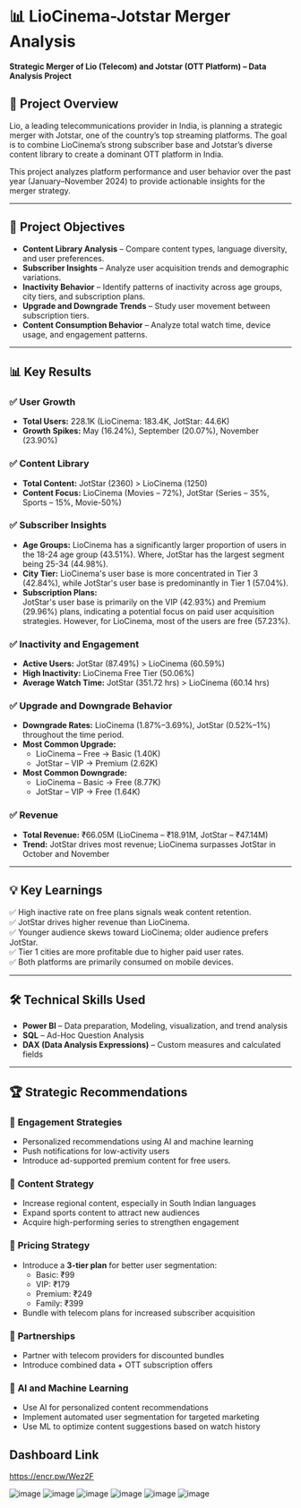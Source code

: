 # 📊 LioCinema-Jotstar Merger Analysis  
**Strategic Merger of Lio (Telecom) and Jotstar (OTT Platform) – Data Analysis Project**  

## 🚀 Project Overview  
Lio, a leading telecommunications provider in India, is planning a strategic merger with Jotstar, one of the country’s top streaming platforms. The goal is to combine LioCinema’s strong subscriber base and Jotstar’s diverse content library to create a dominant OTT platform in India.  

This project analyzes platform performance and user behavior over the past year (January–November 2024) to provide actionable insights for the merger strategy.  

---

## 🎯 Project Objectives  
- **Content Library Analysis** – Compare content types, language diversity, and user preferences.  
- **Subscriber Insights** – Analyze user acquisition trends and demographic variations.  
- **Inactivity Behavior** – Identify patterns of inactivity across age groups, city tiers, and subscription plans.  
- **Upgrade and Downgrade Trends** – Study user movement between subscription tiers.  
- **Content Consumption Behavior** – Analyze total watch time, device usage, and engagement patterns.  

---

## 📊 Key Results  
### ✅ **User Growth**  
- **Total Users:** 228.1K (LioCinema: 183.4K, JotStar: 44.6K)  
- **Growth Spikes:** May (16.24%), September (20.07%), November (23.90%)  

### ✅ **Content Library**  
- **Total Content:** JotStar (2360) > LioCinema (1250)  
- **Content Focus:** LioCinema (Movies – 72%), JotStar (Series – 35%, Sports – 15%, Movie-50%)  

### ✅ **Subscriber Insights**  
- **Age Groups:** LioCinema has a significantly larger proportion of users in the 18-24 age group (43.51%). Where, JotStar has the largest segment being 25-34 (44.98%).
- **City Tier:** LioCinema's user base is more concentrated in Tier 3 (42.84%), while JotStar's user base is predominantly in Tier 1 (57.04%).
- **Subscription Plans:**  
JotStar's user base is primarily on the VIP (42.93%) and Premium (29.96%) plans, indicating a potential focus on paid user acquisition strategies. However, for LioCinema, most of the users are free (57.23%).
 
### ✅ **Inactivity and Engagement**  
- **Active Users:** JotStar (87.49%) > LioCinema (60.59%)  
- **High Inactivity:** LioCinema Free Tier (50.06%)  
- **Average Watch Time:** JotStar (351.72 hrs) > LioCinema (60.14 hrs)  

### ✅ **Upgrade and Downgrade Behavior**  
- **Downgrade Rates:** LioCinema (1.87%–3.69%), JotStar (0.52%–1%) throughout the time period.
- **Most Common Upgrade:**  
   - LioCinema – Free → Basic (1.40K)  
   - JotStar – VIP → Premium (2.62K)
 - **Most Common Downgrade:**  
   - LioCinema – Basic → Free (8.77K)  
   - JotStar – VIP → Free (1.64K)

### ✅ **Revenue**  
- **Total Revenue:** ₹66.05M (LioCinema – ₹18.91M, JotStar – ₹47.14M)  
- **Trend:** JotStar drives most revenue; LioCinema surpasses JotStar in October and November  

---

## 💡 Key Learnings  
✅ High inactive rate on free plans signals weak content retention.  
✅ JotStar drives higher revenue than LioCinema.  
✅ Younger audience skews toward LioCinema; older audience prefers JotStar.  
✅ Tier 1 cities are more profitable due to higher paid user rates.  
✅ Both platforms are primarily consumed on mobile devices.


---

## 🛠️ Technical Skills Used  
- **Power BI** – Data preparation, Modeling, visualization, and trend analysis  
- **SQL** – Ad-Hoc Question Analysis
- **DAX (Data Analysis Expressions)** – Custom measures and calculated fields  

---

## 🏆 Strategic Recommendations  
### 🔹 **Engagement Strategies**  
- Personalized recommendations using AI and machine learning  
- Push notifications for low-activity users  
- Introduce ad-supported premium content for free users.
  

### 🔹 **Content Strategy**  
- Increase regional content, especially in South Indian languages  
- Expand sports content to attract new audiences  
- Acquire high-performing series to strengthen engagement  

### 🔹 **Pricing Strategy**  
- Introduce a **3-tier plan** for better user segmentation:  
   - Basic: ₹99  
   - VIP: ₹179  
   - Premium: ₹249
   - Family: ₹399
- Bundle with telecom plans for increased subscriber acquisition  

### 🔹 **Partnerships**  
- Partner with telecom providers for discounted bundles  
- Introduce combined data + OTT subscription offers  

### 🔹 **AI and Machine Learning**  
- Use AI for personalized content recommendations  
- Implement automated user segmentation for targeted marketing  
- Use ML to optimize content suggestions based on watch history  

##  Dashboard Link  
https://encr.pw/Wez2F


![image](https://github.com/user-attachments/assets/57f3534d-8b3a-4d22-bd92-cdf01b7f992c)
![image](https://github.com/user-attachments/assets/dcafeacc-28a1-4d7e-af2d-cb2b6df18b9c)
![image](https://github.com/user-attachments/assets/4dcc312a-5964-418f-bcc6-3fd8d5471306)
![image](https://github.com/user-attachments/assets/ff54a3af-19fc-4610-a653-d30e924a5fc5)
![image](https://github.com/user-attachments/assets/106d2f7f-fc16-410f-af19-70ecac05b2d4)
![image](https://github.com/user-attachments/assets/389e4e83-6db5-4fbc-b8b6-35ad4c269b62)





